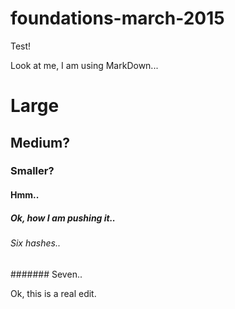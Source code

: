 # foundations-march-2015
Test!

Look at me, I am using MarkDown...

# Large
## Medium?
### Smaller?
#### Hmm..
##### Ok, how I am pushing it..
###### Six hashes..
####### Seven..

Ok, this is a real edit.
